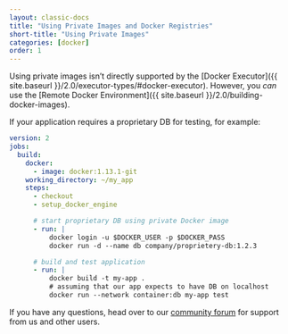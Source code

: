 ```yaml
---
layout: classic-docs
title: "Using Private Images and Docker Registries"
short-title: "Using Private Images"
categories: [docker]
order: 1
---
```


Using private images isn’t directly supported by the [Docker Executor]({{ site.baseurl }}/2.0/executor-types/#docker-executor). However, you _can_ use the [Remote Docker Environment]({{ site.baseurl }}/2.0/building-docker-images).

If your application requires a proprietary DB for testing, for example:

```YAML
version: 2
jobs:
  build:
    docker:
      - image: docker:1.13.1-git
    working_directory: ~/my_app
    steps:
      - checkout
      - setup_docker_engine

      # start proprietary DB using private Docker image
      - run: |
          docker login -u $DOCKER_USER -p $DOCKER_PASS
          docker run -d --name db company/proprietery-db:1.2.3

      # build and test application
      - run: |
          docker build -t my-app .
          # assuming that our app expects to have DB on localhost
          docker run --network container:db my-app test
```

If you have any questions, head over to our [community forum](https://discuss.circleci.com/) for support from us and other users.
